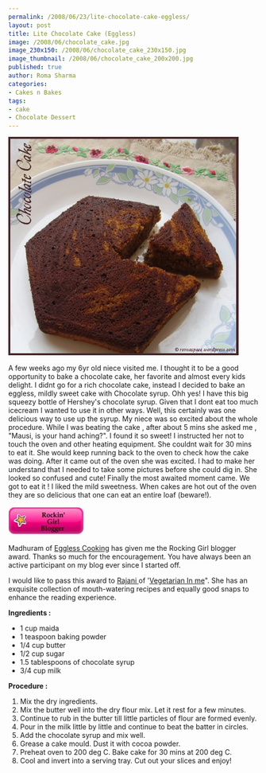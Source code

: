```yaml
--- 
permalink: /2008/06/23/lite-chocolate-cake-eggless/
layout: post
title: Lite Chocolate Cake (Eggless)
image: /2008/06/chocolate_cake.jpg
image_230x150: /2008/06/chocolate_cake_230x150.jpg
image_thumbnail: /2008/06/chocolate_cake_200x200.jpg
published: true
author: Roma Sharma
categories: 
- Cakes n Bakes
tags:
- cake
- Chocolate Dessert
---
```

<a href="/2008/06/chocolate_cake.jpg"><img class="alignnone size-full wp-image-336" src="/2008/06/chocolate_cake.jpg" alt="" width="464" height="439" /></a>

A few weeks ago my 6yr old niece visited me. I thought it to be a good opportunity to bake a chocolate cake, her favorite and almost every kids delight. I didnt go for a rich chocolate cake, instead I decided to bake an eggless, mildly sweet cake with Chocolate syrup. Ohh yes! I have this big squeezy bottle of Hershey's chocolate syrup. Given that I dont eat too much icecream I wanted to use it in other ways. Well, this certainly was one delicious way to use up the syrup.
My niece was so excited about the whole procedure. While I was beating the cake , after about 5 mins she asked me , "Mausi, is your hand aching?". I found it so sweet!
I instructed her not to touch the oven and other heating equipment. She couldnt wait for 30 mins to eat it. She would keep running back to the oven to check how the cake was doing.
After it came out of the oven she was excited. I had to make her understand that I needed to take some pictures before she could dig in. She looked so confused and cute!
Finally the most awaited moment came. We got to eat it ! I liked the mild sweetness. When cakes are hot out of the oven they are so delicious that one can eat an entire loaf (beware!).

<a href="/2008/06/rocking_girl4.jpg"><img class="alignnone size-medium wp-image-341" src="/2008/06/rocking_girl4.jpg?w=152" alt="" width="152" height="59" /></a>

Madhuram of <a href="http://www.egglesscooking.com/">Eggless Cooking</a> has given me the Rocking Girl blogger award. Thanks so much for the encouragement. You have always been an active participant on my blog ever since I started off.

I would like to pass this award to <a href="http://www.blogger.com/profile/18223428164337637538">Rajani </a>of '<a href="http://vegetarianinme.blogspot.com/">Vegetarian In me</a>". She has an exquisite collection of mouth-watering recipes and equally good snaps to enhance the reading experience.

<strong>Ingredients :</strong>
<ul>
	<li>1 cup maida</li>
	<li>1 teaspoon baking powder</li>
	<li>1/4 cup butter</li>
	<li>1/2 cup sugar</li>
	<li>1.5 tablespoons of chocolate syrup</li>
	<li>3/4 cup milk</li>
</ul>
<strong>Procedure :</strong>
<ol>
	<li>Mix the dry ingredients.</li>
	<li>Mix the butter well into the dry flour mix. Let it rest for a few minutes.</li>
	<li>Continue to rub in the butter till little particles of flour are formed evenly.</li>
	<li>Pour in the milk little by little and continue to beat the batter in circles.</li>
	<li>Add the chocolate syrup and mix well.</li>
	<li>Grease a cake mould. Dust it with cocoa powder.</li>
	<li>Preheat oven to 200 deg C. Bake cake for 30 mins at 200 deg C.</li>
	<li>Cool and invert into a serving tray. Cut out your slices and enjoy!</li>
</ol>
